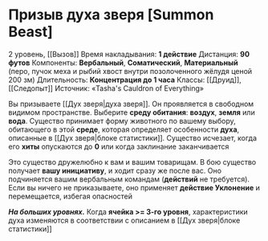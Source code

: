 # Призыв духа зверя [Summon Beast]
2 уровень, [[Вызов]]
Время накладывания: **1 действие**
Дистанция: **90 футов**
Компоненты: **Вербальный**, **Соматический**, **Материальный** (перо, пучок меха и рыбий хвост внутри позолоченного жёлудя ценой 200 зм)
Длительность: **Концентрация до 1 часа**
Классы: [[Друид]], [[Следопыт]]
Источник: «Tasha's Cauldron of Everything»

Вы призываете [[Дух зверя|духа зверя]]. Он проявляется в свободном видимом пространстве. Выберите **среду обитания**: **воздух**, **земля** или **вода**. Существо принимает форму животного по вашему выбору, обитающего в этой **среде**, которая определяет особенности **духа**, описанные в [[Дух зверя|блоке статистики]]. Существо исчезает, когда его **хиты** опускаются до **0** или когда заклинание заканчивается

Это существо дружелюбно к вам и вашим товарищам. В бою существо получает **вашу инициативу**, и ходит сразу же после вас. Оно подчиняется вашим вербальным командам (**действий** не требуется). Если вы ничего не приказываете, оно применяет **действие Уклонение** и перемещается, избегая опасностей

**_На больших уровнях._** Когда **ячейка >= 3-го уровня**, характеристики духа изменяются в соответствии с описанием в [[Дух зверя|блоке статистики]]